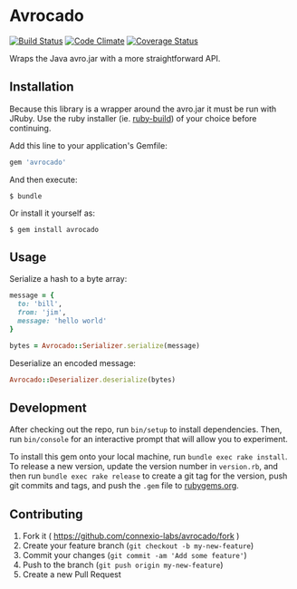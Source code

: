 # Avrocado

[![Build Status](https://travis-ci.org/connexio-labs/avrocado.svg?branch=master)](https://travis-ci.org/connexio-labs/avrocado)
[![Code Climate](https://codeclimate.com/github/connexio-labs/avrocado/badges/gpa.svg)](https://codeclimate.com/github/connexio-labs/avrocado)
[![Coverage Status](https://coveralls.io/repos/connexio-labs/avrocado/badge.svg)](https://coveralls.io/r/connexio-labs/avrocado)

Wraps the Java avro.jar with a more straightforward API.

## Installation

Because this library is a wrapper around the avro.jar it must be run with JRuby. Use the ruby installer (ie. [ruby-build](https://github.com/sstephenson/ruby-build)) of your choice before continuing.

Add this line to your application's Gemfile:

```ruby
gem 'avrocado'
```

And then execute:

    $ bundle

Or install it yourself as:

    $ gem install avrocado

## Usage

Serialize a hash to a byte array:

```ruby
message = {
  to: 'bill',
  from: 'jim',
  message: 'hello world'
}

bytes = Avrocado::Serializer.serialize(message)
```

Deserialize an encoded message:

```ruby
Avrocado::Deserializer.deserialize(bytes)
```

## Development

After checking out the repo, run `bin/setup` to install dependencies. Then, run `bin/console` for an interactive prompt that will allow you to experiment.

To install this gem onto your local machine, run `bundle exec rake install`. To release a new version, update the version number in `version.rb`, and then run `bundle exec rake release` to create a git tag for the version, push git commits and tags, and push the `.gem` file to [rubygems.org](https://rubygems.org).

## Contributing

1. Fork it ( https://github.com/connexio-labs/avrocado/fork )
2. Create your feature branch (`git checkout -b my-new-feature`)
3. Commit your changes (`git commit -am 'Add some feature'`)
4. Push to the branch (`git push origin my-new-feature`)
5. Create a new Pull Request
